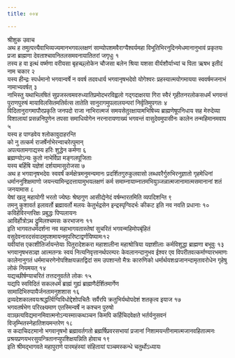 ```yaml
---
title: ००४

---
```

श्रीशुक उवाच  
अथ ह तमुत्पत्त्यैवाभिव्यज्यमानभगवल्लक्षणं साम्योपशमवैराग्यैश्वर्यमहा विभूतिभिरनुदिनमेधमानानुभावं प्रकृतयः प्रजा ब्राह्मणा देवताश्चावनितलसमवनायातितरां जगृधुः १  
तस्य ह वा इत्थं वर्ष्मणा वरीयसा बृहच्छ्लोकेन चौजसा बलेन श्रिया यशसा वीर्यशौर्याभ्यां च पिता ऋषभ इतीदं नाम चकार २  
यस्य हीन्द्रः स्पर्धमानो भगवान्वर्षे न ववर्ष तदवधार्य भगवानृषभदेवो योगेश्वरः प्रहस्यात्मयोगमायया स्ववर्षमजनाभं नामाभ्यवर्षत् ३  
नाभिस्तु यथाभिलषितं सुप्रजस्त्वमवरुध्यातिप्रमोदभरविह्वलो गद्गदाक्षरया गिरा स्वैरं गृहीतनरलोकसधर्मं भगवन्तं पुराणपुरुषं मायाविलसितमतिर्वत्स तातेति सानुरागमुपलालयन्परां निर्वृतिमुपगतः ४  
विदितानुरागमापौरप्रकृति जनपदो राजा नाभिरात्मजं समयसेतुरक्षायामभिषिच्य ब्राह्मणेषूपनिधाय सह मेरुदेव्या विशालायां प्रसन्ननिपुणेन तपसा समाधियोगेन नरनारायणाख्यं भगवन्तं वासुदेवमुपासीनः कालेन तन्महिमानमवाप ५  
यस्य ह पाण्डवेय श्लोकावुदाहरन्ति  
को नु तत्कर्म राजर्षेर्नाभेरन्वाचरेत्पुमान्  
अपत्यतामगाद्यस्य हरिः शुद्धेन कर्मणा ६  
ब्रह्मण्योऽन्यः कुतो नाभेर्विप्रा मङ्गलपूजिताः  
यस्य बर्हिषि यज्ञेशं दर्शयामासुरोजसा ७  
अथ ह भगवानृषभदेवः स्ववर्षं कर्मक्षेत्रमनुमन्यमानः प्रदर्शितगुरुकुलवासो लब्धवरैर्गुरुभिरनुज्ञातो गृहमेधिनां धर्माननुशिक्षमाणो जयन्त्यामिन्द्रदत्तायामुभयलक्षणं कर्म समाम्नायाम्नातमभियुञ्जन्नात्मजानामात्मसमानानां शतं जनयामास ८  
येषां खलु महायोगी भरतो ज्येष्ठः श्रेष्ठगुण आसीद्येनेदं वर्षम्भारतमिति व्यपदिशन्ति ९  
तमनु कुशावर्त इलावर्तो ब्रह्मावर्तो मलयः केतुर्भद्रसेन इन्द्रस्पृग्विदर्भः कीकट इति नव नवति प्रधानाः १०  
कविर्हविरन्तरिक्षः प्रबुद्धः पिप्पलायनः  
आविर्होत्रोऽथ द्रुमिलश्चमसः करभाजनः ११  
इति भागवतधर्मदर्शना नव महाभागवतास्तेषां सुचरितं भगवन्महिमोपबृंहितं वसुदेवनारदसंवादमुपशमायनमुपरिष्टाद्वर्णयिष्यामः१२  
यवीयांस एकाशीतिर्जायन्तेयाः पितुरादेशकरा महाशालीना महाश्रोत्रिया यज्ञशीलाः कर्मविशुद्धा ब्राह्मणा बभूवुः १३  
भगवानृषभसञ्ज्ञ आत्मतन्त्रः स्वयं नित्यनिवृत्तानर्थपरम्परः केवलानन्दानुभव ईश्वर एव विपरीतवत्कर्माण्यारभमाणः कालेनानुगतं धर्ममाचरणेनोपशिक्षयन्नतद्विदां सम उपशान्तो मैत्रः कारुणिको धर्मार्थयशःप्रजानन्दामृतावरोधेन गृहेषु लोकं नियमयत् १४  
यद्यच्छीर्षण्याचरितं तत्तदनुवर्तते लोकः १५  
यद्यपि स्वविदितं सकलधर्मं ब्राह्मं गुह्यं ब्राह्मणैर्दर्शितमार्गेण  
सामादिभिरुपायैर्जनतामनुशशास १६  
द्रव्यदेशकालवयःश्रद्धर्त्विग्विविधोद्देशोपचितैः सर्वैरपि क्रतुभिर्यथोपदेशं शतकृत्व इयाज १७  
भगवतर्षभेण परिरक्ष्यमाण एतस्मिन्वर्षे न कश्चन पुरुषो  
वाञ्छत्यविद्यमानमिवात्मनोऽन्यस्मात्कथञ्चन किमपि कर्हिचिदवेक्षते भर्तर्यनुसवनं  
विजृम्भितस्नेहातिशयमन्तरेण १८  
स कदाचिदटमानो भगवानृषभो ब्रह्मावर्तगतो ब्रह्मर्षिप्रवरसभायां प्रजानां निशामयन्तीनामात्मजानवहितात्मनः प्रश्रयप्रणयभरसुयन्त्रितानप्युपशिक्षयन्निति होवाच १९  
इति श्रीमद्भागवते महापुराणे पारमहंस्यां संहितायां पञ्चमस्कन्धे चतुर्थोऽध्यायः